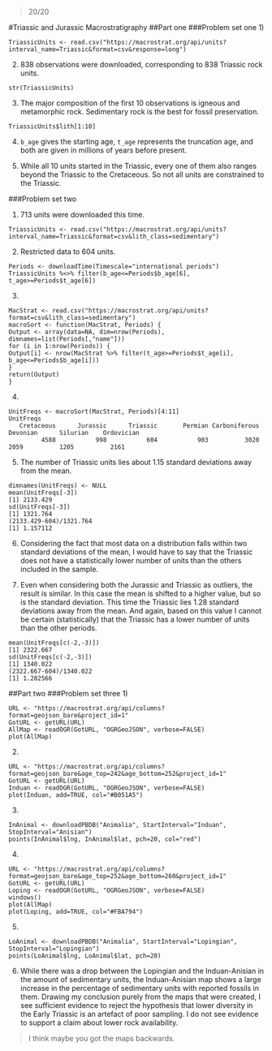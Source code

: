 > 20/20

#Triassic and Jurassic Macrostratigraphy
##Part one
###Problem set one
1)
```
TriassicUnits <- read.csv("https://macrostrat.org/api/units?interval_name=Triassic&format=csv&response=long")
```

2) 838 observations were downloaded, corresponding to 838 Triassic rock units.
```
str(TriassicUnits)
```

3) The major composition of the first 10 observations is igneous and metamorphic rock. Sedimentary rock is the best for fossil preservation.
```
TriassicUnits$lith[1:10]
```

4) ```b_age``` gives the starting age, ```t_age``` represents the truncation age, and both are given in millions of years before present.

5) While all 10 units started in the Triassic, every one of them also ranges beyond the Triassic to the Cretaceous. So not all units are constrained to the Triassic. 

###Problem set two
1) 713 units were downloaded this time.
```
TriassicUnits <- read.csv("https://macrostrat.org/api/units?interval_name=Triassic&format=csv&lith_class=sedimentary")
```

2) Restricted data to 604 units.
```
Periods <- downloadTime(Timescale="international periods")
TriassicUnits %<>% filter(b_age<=Periods$b_age[6], t_age>=Periods$t_age[6])
```

3)
```
MacStrat <- read.csv("https://macrostrat.org/api/units?format=csv&lith_class=sedimentary")
macroSort <- function(MacStrat, Periods) {
Output <- array(data=NA, dim=nrow(Periods), dimnames=list(Periods[,"name"]))
for (i in 1:nrow(Periods)) {
Output[i] <- nrow(MacStrat %>% filter(t_age>=Periods$t_age[i], b_age<=Periods$b_age[i]))
}
return(Output)
}

```

4)
```
UnitFreqs <- macroSort(MacStrat, Periods)[4:11]
UnitFreqs
   Cretaceous      Jurassic      Triassic       Permian Carboniferous      Devonian      Silurian    Ordovician 
         4588           998           604           903          3020          2059          1205          2161
```

5) The number of Triassic units lies about 1.15 standard deviations away from the mean.
```
dimnames(UnitFreqs) <- NULL
mean(UnitFreqs[-3])
[1] 2133.429
sd(UnitFreqs[-3])
[1] 1321.764
(2133.429-604)/1321.764
[1] 1.157112
```

6) Considering the fact that most data on a distribution falls within two standard deviations of the mean, I would have to say that the Triassic does not have a statistically lower number of units than the others included in the sample.

7) Even when considering both the Jurassic and Triassic as outliers, the result is similar. In this case the mean is shifted to a higher value, but so is the standard deviation. This time the Triassic lies 1.28 standard deviations away from the mean. And again, based on this value I cannot be certain (statistically) that the Triassic has a lower number of units than the other periods.
```
mean(UnitFreqs[c(-2,-3)])
[1] 2322.667
sd(UnitFreqs[c(-2,-3)])
[1] 1340.022
(2322.667-604)/1340.022
[1] 1.282566
```

##Part two
###Problem set three
1)
```
URL <- "https://macrostrat.org/api/columns?format=geojson_bare&project_id=1"
GotURL <- getURL(URL)
AllMap <- readOGR(GotURL, "OGRGeoJSON", verbose=FALSE)
plot(AllMap)
```

2)
```
URL <- "https://macrostrat.org/api/columns?format=geojson_bare&age_top=242&age_bottom=252&project_id=1"
GotURL <- getURL(URL)
Induan <- readOGR(GotURL, "OGRGeoJSON", verbose=FALSE)
plot(Induan, add=TRUE, col="#B051A5")
```

3)
```
InAnimal <- downloadPBDB("Animalia", StartInterval="Induan", StopInterval="Anisian")
points(InAnimal$lng, InAnimal$lat, pch=20, col="red")
```

4)
```
URL <- "https://macrostrat.org/api/columns?format=geojson_bare&age_top=252&age_bottom=260&project_id=1"
GotURL <- getURL(URL)
Loping <- readOGR(GotURL, "OGRGeoJSON", verbose=FALSE)
windows()
plot(AllMap)
plot(Loping, add=TRUE, col="#FBA794")
```

5)
```
LoAnimal <- downloadPBDB("Animalia", StartInterval="Lopingian", StopInterval="Lopingian")
points(LoAnimal$lng, LoAnimal$lat, pch=20)
```

6) While there was a drop between the Lopingian and the Induan-Anisian in the amount of sedimentary units, the Induan-Anisian map shows a large increase in the percentage of sedimentary units with reported fossils in them. Drawing my conclusion purely from the maps that were created, I see sufficient evidence to reject the hypothesis that lower diversity in the Early Triassic is an artefact of poor sampling. I do not see evidence to support a claim about lower rock availability.

> I think maybe you got the maps backwards.
